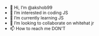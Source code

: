 - 👋 Hi, I’m @akshob99
- 👀 I’m interested in coding JS
- 🌱 I’m currently learning JS
- 💞️ I’m looking to collaborate on whitehat jr
- 📫 How to reach me DON'T 

<!---
akshob99/akshob99 is a ✨ special ✨ repository because its `README.md` (this file) appears on your GitHub profile.
You can click the Preview link to take a look at your changes.
--->
